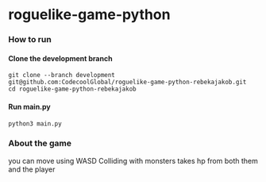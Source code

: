 # roguelike-game-python
### How to run
#### Clone the development branch
```
git clone --branch development git@github.com:CodecoolGlobal/roguelike-game-python-rebekajakob.git 
cd roguelike-game-python-rebekajakob
```
#### Run main.py
```
python3 main.py
```
### About the game
you can move using WASD
Colliding with monsters takes hp from both them and the player
